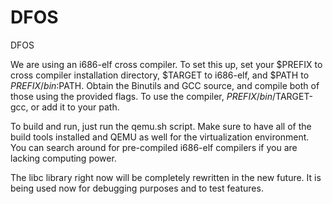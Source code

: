 # DFOS
DFOS

We are using an i686-elf cross compiler. To set this up, set your $PREFIX to cross compiler installation directory, $TARGET to i686-elf, and $PATH to $PREFIX/bin:$PATH. Obtain the Binutils and GCC source, and compile both of those using the provided flags. To use the compiler, $PREFIX/bin/$TARGET-gcc, or add it to your path.

To build and run, just run the qemu.sh script. Make sure to have all of the build tools installed and QEMU as well for the virtualization environment. You can search around for pre-compiled i686-elf compilers if you are lacking computing power.

The libc library right now will be completely rewritten in the new future. It is being used now for debugging purposes and to test features. 
